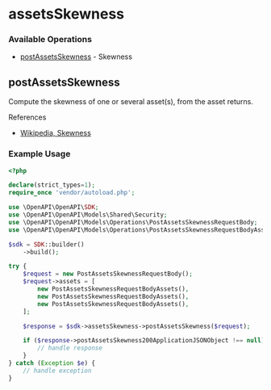 # assetsSkewness

### Available Operations

* [postAssetsSkewness](#postassetsskewness) - Skewness

## postAssetsSkewness

Compute the skewness of one or several asset(s), from the asset returns.

References
* [Wikipedia, Skewness](https://en.wikipedia.org/wiki/Skewness)


### Example Usage

```php
<?php

declare(strict_types=1);
require_once 'vendor/autoload.php';

use \OpenAPI\OpenAPI\SDK;
use \OpenAPI\OpenAPI\Models\Shared\Security;
use \OpenAPI\OpenAPI\Models\Operations\PostAssetsSkewnessRequestBody;
use \OpenAPI\OpenAPI\Models\Operations\PostAssetsSkewnessRequestBodyAssets;

$sdk = SDK::builder()
    ->build();

try {
    $request = new PostAssetsSkewnessRequestBody();
    $request->assets = [
        new PostAssetsSkewnessRequestBodyAssets(),
        new PostAssetsSkewnessRequestBodyAssets(),
        new PostAssetsSkewnessRequestBodyAssets(),
    ];

    $response = $sdk->assetsSkewness->postAssetsSkewness($request);

    if ($response->postAssetsSkewness200ApplicationJSONObject !== null) {
        // handle response
    }
} catch (Exception $e) {
    // handle exception
}
```
